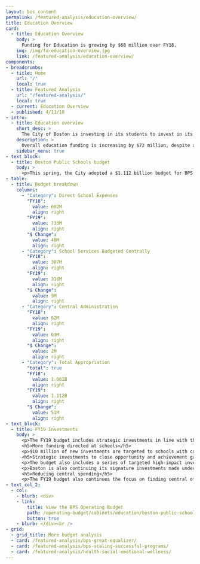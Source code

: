 ```yaml
---
layout: bos_content
permalink: /featured-analysis/education-overview/
title: Education Overview
card:
  - title: Education Overview
    body: >
      Funding for Education is growing by $68 million over FY18.
    img: /img/fa-education-overview.jpg
    link: /featured-analysis/education-overview/
components:
- breadcrumbs:
  - title: Home
    url: "/"
    local: true
  - title: Featured Analysis
    url: "/featured-analysis/"
    local: true
  - current: Education Overview
  - published: 4/11/18
- intro:
  - title: Education overview
    short_desc: >
      The City of Boston is investing in its students to invest in its future. Education comprises 40% of the FY19 budget with a projected $1.112 billion to support 57,000 students at Boston Public Schools (BPS) and $194.9 million to support 11,025 Boston students in charter schools. 
    description: >
      Overall education funding is increasing by $72 million, despite a projected increase of just $1.9 million in Chapter 70 Education Aid and a charter reimbursement that is projected to be underfunded by $28 million by the state. Since Mayor Walsh took office, Boston has increased its annual spending on education by $261 million despite a $1.4 million reduction in education funding from the state.
    sidebar_menu: true
- text_block:
  - title: Boston Public Schools budget
    body: >
      <p>This spring, the City adopted a $1.112 billion budget for BPS which marks the largest BPS budget in history. With this investment, Mayor Walsh has increased funding for the BPS annual budget by $51 million from the FY18 adopted budget, and the number of BPS educators will have increased by approximately 358 since he took office. Funding directed to schools will increase by $40 million or almost 6% in FY19, even before the largest driver of BPS costs, employee collective bargaining increases, are negotiated.</p>
- table:
  - title: Budget breakdown
    columns:
      - "Category": Direct School Expenses
        "FY18":
          value: 692M
          align: right
        "FY19":
          value: 733M
          align: right
        "$ Change":
          value: 40M
          align: right
      - "Category": School Services Budgeted Centrally
        "FY18":
          value: 307M
          align: right
        "FY19":
          value: 316M
          align: right
        "$ Change":
          value: 9M
          align: right
      - "Category": Central Administration
        "FY18":
          value: 62M
          align: right
        "FY19":
          value: 63M
          align: right
        "$ Change":
          value: 2M
          align: right
      - "Category": Total Appropriation
        "total": true
        "FY18":
          value: 1.061B
          align: right
        "FY19":
          value: 1.112B
          align: right
        "$ Change":
          value: 51M
          align: right
- text_block:
  - title: FY19 Investments
    body: >
      <p>The FY19 budget includes strategic investments in line with the BPS guiding principles for budget equity: closing opportunity and achievement gaps, making system-wide investments, and enabling school-led investments.</p>
      <h5>More funding directed at schools</h5>
      <p>$10 million of new investments are targeted to schools with concentrations of high need as well as a series of new supports for schools with declining enrollments, particularly those that are lower performing. These include $3 million that will be targeted to English language learners, and $3 million that will be allocated using the Opportunity Index, an innovative approach to identifying high-need students.</p>
      <h5>Strategic investments to close opportunity and achievement gaps</h5>
      <p>The budget also includes a series of targeted high-impact investments to support physical and mental health and close opportunity and achievement gaps that total $6 million. These include the addition of 20 new social emotional wellness professionals, expanding Excellence for All to the 6th grade, and expanding the Becoming a Man program, and adding 80 new high-quality pre-K seats in community based organizations.</p>
      <p>Boston is also continuing its signature investments made under Mayor Walsh by sustaining Expanded Learning Time, adding nearly 150 new high-quality pre-K seats, and increasing supports for students experiencing homelessness.</p>
      <h5>Reducing central spending</h5>
      <p>The FY19 budget also continues the focus on finding central office and transportation efficiencies to pour back into schools and supports.  Efforts to tighten budget management and identify efficiencies, along with Mayor Walsh’s commitment to education funding, make possible $16 million in new BPS investments beyond increases for teacher salaries. While the School Committee approved a balanced budget for FY19, the District still has underlying challenges that require structural changes to allow Boston to continue to effectively invest in its students in future years.</p>
- text_col_2:
  - col:
    - blurb: <div>
    - link:
        title: View the BPS Operating Budget
        path: /operating-budget/cabinets/education/boston-public-schools
        button: true
    - blurb: </div><br />
- grid: 
  - grid_title: More budget analysis
  - card: /featured-analysis/bps-great-equalizer/
  - card: /featured-analysis/bps-scaling-successful-programs/
  - card: /featured-analysis/health-social-emotional-wellness/
---
```

